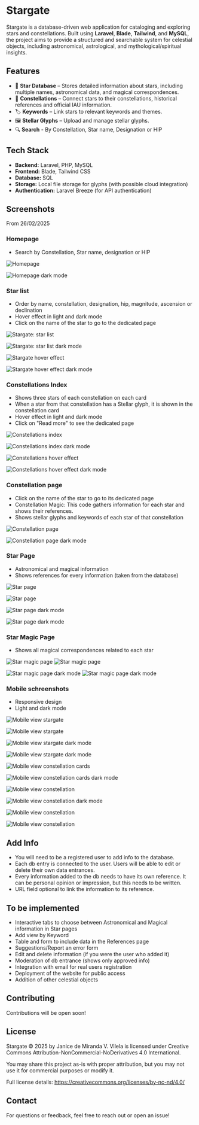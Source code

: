 # Stargate

Stargate is a database-driven web application for cataloging and exploring stars and constellations. Built using **Laravel**, **Blade**, **Tailwind**, and **MySQL**, the project aims to provide a structured and searchable system for celestial objects, including astronomical, astrological, and mythological/spiritual insights.

## Features

- 🌟 **Star Database** – Stores detailed information about stars, including multiple names, astronomical data, and magical correspondences.
- 🔭 **Constellations** – Connect stars to their constellations, historical references and official IAU information.
- 🏷️ **Keywords** – Link stars to relevant keywords and themes.
- 🖼️ **Stellar Glyphs** – Upload and manage stellar glyphs.
- 🔍 **Search** - By Constellation, Star name, Designation or HIP

## Tech Stack

- **Backend:** Laravel, PHP, MySQL
- **Frontend:** Blade, Tailwind CSS
- **Database:** SQL
- **Storage:** Local file storage for glyphs (with possible cloud integration)
- **Authentication:** Laravel Breeze (for API authentication)

## Screenshots

From 26/02/2025

### Homepage

- Search by Constellation, Star name, designation or HIP

![Homepage](./storage/app/public/screenshots/home.PNG)

![Homepage dark mode](./storage/app/public/screenshots/home-dark.PNG)

### Star list

- Order by name, constellation, designation, hip, magnitude, ascension or declination
- Hover effect in light and dark mode
- Click on the name of the star to go to the dedicated page 

![Stargate: star list](./storage/app/public/screenshots/stargate-full.PNG)

![Stargate: star list dark mode](./storage/app/public/screenshots/stargate-dark.PNG)

![Stargate hover effect](./storage/app/public/screenshots/hover-effect-stars.PNG)

![Stargate hover effect dark mode](./storage/app/public/screenshots/hover-effect-stars-dark.PNG)

### Constellations Index

- Shows three stars of each constellation on each card
- When a star from that constellation has a Stellar glyph, it is shown in the constellation card
- Hover effect in light and dark mode
- Click on "Read more" to see the dedicated page

![Constellations index](./storage/app/public/screenshots/constellations.PNG)

![Constellations index dark mode](./storage/app/public/screenshots/constellations-dark.PNG)

![Constellations hover effect](./storage/app/public/screenshots/hover-effect-constellations.PNG)

![Constellations hover effect dark mode](./storage/app/public/screenshots/hover-effect-constellations-dark.PNG)

### Constellation page

- Click on the name of the star to go to its dedicated page
- Constellation Magic: This code gathers information for each star and shows their references.
- Shows stellar glyphs and keywords of each star of that constellation

![Constellation page](./storage/app/public/screenshots/constellation-view.PNG)

![Constellation page dark mode](./storage/app/public/screenshots/constellation-view-dark.PNG)

### Star Page

- Astronomical and magical information
- Shows references for every information (taken from the database)

![Star page](./storage/app/public/screenshots/star-view-1.PNG)

![Star page](./storage/app/public/screenshots/star-view-2.PNG)

![Star page dark mode](./storage/app/public/screenshots/star-view-1-dark.PNG)

![Star page dark mode](./storage/app/public/screenshots/star-view-2-dark.PNG)

### Star Magic Page

- Shows all magical correspondences related to each star

![Star magic page](./storage/app/public/screenshots/starMagic-1.PNG)
![Star magic page](./storage/app/public/screenshots/starMagic-2.PNG)

![Star magic page dark mode](./storage/app/public/screenshots/starMagic-1-dark.PNG)
![Star magic page dark mode](./storage/app/public/screenshots/starMagic-2-dark.PNG)



### Mobile schreenshots

- Responsive design
- Light and dark mode

![Mobile view stargate](./storage/app/public/screenshots/mobile-stargate-1.PNG)

![Mobile view stargate](./storage/app/public/screenshots/mobile-stargate-2.PNG)

![Mobile view stargate dark mode](./storage/app/public/screenshots/mobile-stargate-1-dark.PNG)

![Mobile view stargate dark mode](./storage/app/public/screenshots/mobile-stargate-2-dark.PNG)


![Mobile view constellation cards](./storage/app/public/screenshots/mobile-constellations.PNG)

![Mobile view constellation cards dark mode](./storage/app/public/screenshots/mobile-constellations-dark.PNG)

![Mobile view constellation](./storage/app/public/screenshots/mobile-view.PNG)

![Mobile view constellation dark mode](./storage/app/public/screenshots/mobile-view-dark.PNG)

![Mobile view constellation](./storage/app/public/screenshots/mobile-star-view.PNG)

![Mobile view constellation](./storage/app/public/screenshots/mobile-star-view-dark.PNG)

## Add Info

- You will need to be a registered user to add info to the database.
- Each db entry is connected to the user. Users will be able to edit or delete their own data entrances.
- Every information added to the db needs to have its own reference. It can be personal opinion or impression, but this needs to be written.
- URL field optional to link the information to its reference.

## To be implemented

- Interactive tabs to choose between Astronomical and Magical information in Star pages
- Add view by Keyword
- Table and form to include data in the References page
- Suggestions/Report an error form
- Edit and delete information (if you were the user who added it)
- Moderation of db entrance (shows only approved info)
- Integration with email for real users registration
- Deployment of the website for public access
- Addition of other celestial objects

## Contributing

Contributions will be open soon!

## License

Stargate © 2025 by Janice de Miranda V. Vilela is licensed under Creative Commons Attribution-NonCommercial-NoDerivatives 4.0 International.  

You may share this project as-is with proper attribution, but you may not use it for commercial purposes or modify it.  

Full license details: https://creativecommons.org/licenses/by-nc-nd/4.0/

## Contact

For questions or feedback, feel free to reach out or open an issue!
